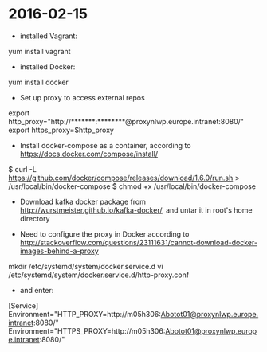# 2016-02-15

* installed Vagrant:

yum install vagrant

* installed Docker:

yum install docker

* Set up proxy to access external repos

export http_proxy="http://*******:********@proxynlwp.europe.intranet:8080/"
export https_proxy=$http_proxy

* Install docker-compose as a container, according to https://docs.docker.com/compose/install/

$ curl -L https://github.com/docker/compose/releases/download/1.6.0/run.sh > /usr/local/bin/docker-compose
$ chmod +x /usr/local/bin/docker-compose

* Download kafka docker package from http://wurstmeister.github.io/kafka-docker/, and untar it in root's home directory

* Need to configure the proxy in Docker according to http://stackoverflow.com/questions/23111631/cannot-download-docker-images-behind-a-proxy

mkdir /etc/systemd/system/docker.service.d
vi /etc/systemd/system/docker.service.d/http-proxy.conf
- and enter:

[Service]
Environment="HTTP_PROXY=http://m05h306:Abotot01@proxynlwp.europe.intranet:8080/"
Environment="HTTPS_PROXY=http://m05h306:Abotot01@proxynlwp.europe.intranet:8080/"


